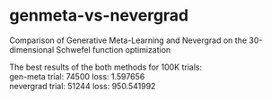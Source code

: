 # genmeta-vs-nevergrad
Comparison of Generative Meta-Learning and Nevergrad
on the 30-dimensional Schwefel function optimization

The best results of the both methods for 100K trials:  
gen-meta trial: 74500 loss: 1.597656  
nevergrad trial: 51244 loss: 950.541992

